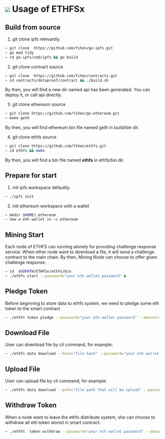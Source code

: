 # ![](https://img.shields.io/badge/status-wip-orange.svg?style=flat-square) Usage of ETHFSx

## Build from source
1. git clone ipfs relevantly.
```bash
~ git clone  https://github.com/Yihen/go-ipfs.git 
~ go mod tidy
~ cd go-ipfs/cmd/ipfs && go build
```

2. git clone contract source
```bash
~ git clone  https://github.com/Yihen/contracts.git
~ cd contracts/dataproof/contract && ./build.sh
```
By then, you will find a new dir named api has been generated. You can deploy it, or call api directly.

3. git clone ethereum source
```bash
~ git clone https://github.com/Yihen/go-ethereum.git
~ make geth
```
By then, you will find ethereum bin file named geth in build/bin dir.

4. git clone ethfs source
```bash
~ git clone https://github.com/Yihen/ethfs.git
~ cd ethfs && make
```
By then, you will find a bin file named __ethfs__ in ethfs/bin dir.

## Prepare for start
1. init ipfs workspace defaultly.
```bash
~ ./ipfs init
```
2. init ethereum workspace with a wallet
```bash
~ mkdir $HOME/.ethereum
~ new a eth wallet in ~/.ethereum
```

## Mining Start
Each node of ETHFS can running alonely for providing challenge response service. When other node want to download a file, it will send a challenge contract to the main chain. 
By then, Mining Node can choose to offer given challenge response.
```bash
~ cd  $GOPATH/ETHFSx/ethfs/bin
~ ./ethfs start --password="your eth wallet password" &
```

## Pledge Token
Before beginning to store data to ethfs system, we need to pledge some eth token to the smart contract
```bash
~ ./ethfs token pledge --password="your eth wallet password" --amount="amount you want to pledge to main chain" --address="your eth address"
```
## Download File
User can download file by cli command, for example:
```bash
~ ./ethfs data download --hash="file hash" --password="your eth wallet password"
```
## Upload File
User can upload file by cli command, for example:
```bash
~ ./ethfs data download --path="file path that will be upload" --password="your eth wallet password" --copynum="how many copy will be store" --amount="how manys token you will pledge for this file"
```

## Withdraw Token
When a node want to leave the ethfs distribute system, she can choose to withdraw all eth token stored in smart contract:
```bash
~ ./ethfs  token withdraw --password="your eth wallet password" --amount="how many you want to withdraw, default is all"
```
